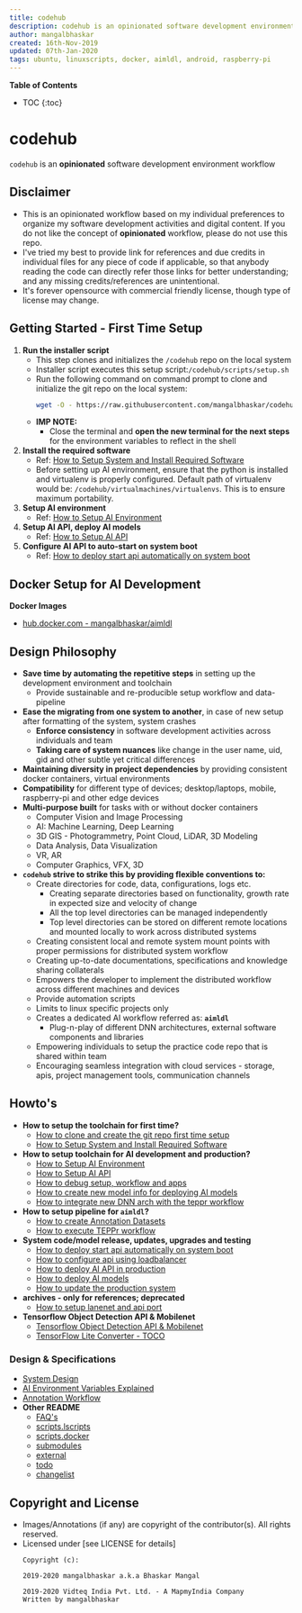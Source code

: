 ```yaml
---
title: codehub
description: codehub is an opinionated software development environment workflow
author: mangalbhaskar
created: 16th-Nov-2019
updated: 07th-Jan-2020
tags: ubuntu, linuxscripts, docker, aimldl, android, raspberry-pi
---
```



**Table of Contents**
* TOC
{:toc}


# codehub

`codehub` is an **opinionated** software development environment workflow


## Disclaimer

* This is an opinionated workflow based on my individual preferences to organize my software development activities and digital content. If you do not like the concept of **opinionated** workflow, please do not use this repo.
* I've tried my best to provide link for references and due credits in individual files for any piece of code if applicable, so that anybody reading the code can directly refer those links for better understanding; and any missing credits/references are unintentional.
* It's forever opensource with commercial friendly license, though type of license may change.


## Getting Started - First Time Setup


1. **Run the installer script**
    * This step clones and initializes the `/codehub` repo on the local system
    * Installer script executes this setup script:`/codehub/scripts/setup.sh`
    * Run the following command on command prompt to clone and initialize the git repo on the local system:
      ```bash
      wget -O - https://raw.githubusercontent.com/mangalbhaskar/codehub/master/scripts/codehub.init.sh | bash
      ```
    * **IMP NOTE:**
      * Close the terminal and **open the new terminal for the next steps** for the environment variables to reflect in the shell
2. **Install the required software**
    * Ref: [How to Setup System and Install Required Software](readme/scripts.system.md)
    * Before setting up AI environment, ensure that the python is installed and virtualenv is properly configured. Default path of virtualenv would be: `/codehub/virtualmachines/virtualenvs`. This is to ensure maximum portability.
3. **Setup AI environment**
    * Ref: [How to Setup AI Environment](readme/how_to_setup_env.md)
4. **Setup AI API, deploy AI models**
    * Ref: [How to Setup AI API](readme/apps.www.od.md)
5. **Configure AI API to auto-start on system boot**
    * Ref: [How to deploy start api automatically on system boot](readme/how_to_start_api_automatically_on_system_boot.md)


## Docker Setup for AI Development

**Docker Images**
* [hub.docker.com - mangalbhaskar/aimldl](https://hub.docker.com/r/mangalbhaskar/aimldl)


## Design Philosophy

* **Save time by automating the repetitive steps** in setting up the development environment and toolchain
  * Provide sustainable and re-producible setup workflow and data-pipeline
* **Ease the migrating from one system to another**, in case of new setup after formatting of the system, system crashes
  * **Enforce consistency** in software development activities across individuals and team
  * **Taking care of system nuances** like change in the user name, uid, gid and other subtle yet critical differences
* **Maintaining diversity in project dependencies** by providing consistent docker containers, virtual environments
* **Compatibility** for different type of devices; desktop/laptops, mobile, raspberry-pi and other edge devices
* **Multi-purpose built** for tasks with or without docker containers
  * Computer Vision and Image Processing
  * AI: Machine Learning, Deep Learning
  * 3D GIS - Photogrammetry, Point Cloud, LiDAR, 3D Modeling
  * Data Analysis, Data Visualization
  * VR, AR
  * Computer Graphics, VFX, 3D
* **`codehub` strive to strike this by providing flexible conventions to:**
  * Create directories for code, data, configurations, logs etc.
    * Creating separate directories based on functionality, growth rate in expected size and velocity of change
    * All the top level directories can be managed independently
    * Top level directories can be stored on different remote locations and mounted locally to work across distributed systems
  * Creating consistent local and remote system mount points with proper permissions for distributed system workflow
  * Creating up-to-date documentations, specifications and knowledge sharing collaterals
  * Empowers the developer to implement the distributed workflow across different machines and devices
  * Provide automation scripts
  * Limits to linux specific projects only
  * Creates a dedicated AI workflow referred as: **`aimldl`**
    * Plug-n-play of different DNN architectures, external software components and libraries
  * Empowering individuals to setup the practice code repo that is shared within team
  * Encouraging seamless integration with cloud services - storage, apis, project management tools, communication channels


## Howto's

* **How to setup the toolchain for first time?**
  * [How to clone and create the git repo first time setup](readme/how_to_clone_and_create_the_git_repo_first_time_setup.md)
  * [How to Setup System and Install Required Software](readme/scripts.system.md)
* **How to setup toolchain for AI development and production?**
  * [How to Setup AI Environment](readme/how_to_setup_env.md)
  * [How to Setup AI API](readme/apps.www.od.md)
  * [How to debug setup, workflow and apps](readme/how_to_debug_setup_workflow_and_apps.md)
  * [How to create new model info for deploying AI models](readme/how_to_create_new_model_info.md)
  * [How to integrate new DNN arch with the teppr workflow](readme/how_to_integrate_new_dnn_arch_with_the_teppr_workflow.md)
* **How to setup pipeline for `aimldl`?**
  * [How to create Annotation Datasets](readme/how_to_create_annotation_datasets.md)
  * [How to execute TEPPr workflow](readme/how_to_run_teppr_workflow.md)
* **System code/model release, updates, upgrades and testing**
  * [How to deploy start api automatically on system boot](readme/how_to_start_api_automatically_on_system_boot.md)
  * [How to configure api using loadbalancer](readme/how_to_configure_api_using_loadbalancer.md)
  * [How to deploy AI API in production](readme/how_to_deploy_ai_api_in_production.md)
  * [How to deploy AI models](readme/how_to_deploy_ai_models.md)
  * [How to update the production system](readme/how_to_update_the_production_system.md)
* **archives - only for references; deprecated**
  * [How to setup lanenet and api port](readme/how_to_setup_lanenet_and_api_port.md)
* **Tensorflow Object Detection API & Mobilenet**
  * [Tensorflow Object Detection API & Mobilenet](readme/tensorflow-object-detection-api.md)
  * [TensorFlow Lite Converter - TOCO](readme/tensorflow-toco.md)


### Design & Specifications 

* [System Design](readme/spec.system-design.md)
* [AI Environment Variables Explained](readme/apps.environment-variables-explained.md)
* [Annotation Workflow](readme/spec.apps.annon.md)
* **Other README**
  * [FAQ's](readme/faqs.md)
  * [scripts.lscripts](readme/scripts.lscripts.md)
  * [scripts.docker](readme/scripts.docker.md)
  * [submodules](readme/submodules.md)
  * [external](readme/external.md)
  * [todo](readme/todo.md)
  * [changelist](readme/changelist.md)


## Copyright and License

* Images/Annotations (if any) are copyright of the contributor(s). All rights reserved.
* Licensed under [see LICENSE for details]
  ```
  Copyright (c):

  2019-2020 mangalbhaskar a.k.a Bhaskar Mangal

  2019-2020 Vidteq India Pvt. Ltd. - A MapmyIndia Company
  Written by mangalbhaskar
  ```
